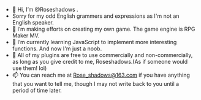 - 👋 Hi, I’m @Roseshadows . 
- Sorry for my odd English grammers and expressions as I'm not an English speaker.
- 👀 I’m making efforts on creating my own game. The game engine is RPG Maker MV.
- 🌱 I’m currently learning JavaScript to implement more interesting functions. And now I'm just a noob.
- 💞️ All of my plugins are free to use commercially and non-commercially, as long as you give credit to me, Roseshadows.(As if someone would use them! lol)
- 📫 You can reach me at Rose_shadows@163.com if you have anything that you want to tell me, though I may not write back to you until a period of time later.

<!---
Roseshadows/Roseshadows is a ✨ special ✨ repository because its `README.md` (this file) appears on your GitHub profile.
You can click the Preview link to take a look at your changes.
--->
